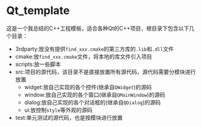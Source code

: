 # Qt_template
这是一个我总结的C++工程模板，适合各种Qt的C++项目，根目录下包含以下几个目录：

- 3rdparty:放没有提供`find_xxx.cmake`的第三方库的`.lib`和`.dll`文件
- cmake:放`find_xxx.cmake`文件，将本地的库文件引入项目
- scripts:放一些脚本
- src:项目的源代码，该目录不是直接放置所有源代码，源代码需要分模块进行放置
  - widget:放自己实现的各个控件(继承自`QWidget`)的源码
  - window:放自己实现的各个窗口(继承自`QMainWindow`)的源码
  - dialog:放自己实现的各个对话框的(继承自`QDialog`)的源码
  - ui:放控制`style`等外观的源码
- test:单元测试的源代码，也是按模块进行放置
